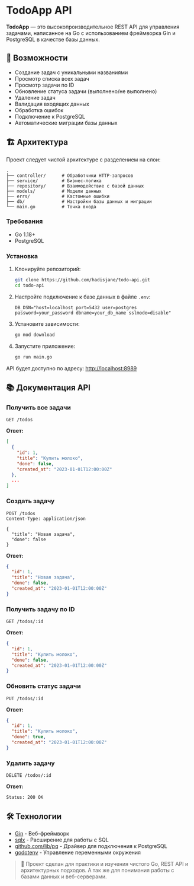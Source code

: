 # TodoApp API

**TodoApp** — это высокопроизводительное REST API для управления задачами, написанное на Go с использованием фреймворка Gin и PostgreSQL в качестве базы данных.

## 🚀 Возможности

- Создание задач с уникальными названиями
- Просмотр списка всех задач
- Просмотр задачи по ID
- Обновление статуса задачи (выполнено/не выполнено)
- Удаление задач
- Валидация входящих данных
- Обработка ошибок
- Подключение к PostgreSQL
- Автоматические миграции базы данных

## 🏗️ Архитектура

Проект следует чистой архитектуре с разделением на слои:

```
.
├── controller/      # Обработчики HTTP-запросов
├── service/         # Бизнес-логика
├── repository/      # Взаимодействие с базой данных
├── models/          # Модели данных
├── errs/            # Кастомные ошибки
├── db/              # Настройки базы данных и миграции
└── main.go          # Точка входа
```

### Требования

- Go 1.18+
- PostgreSQL

### Установка

1. Клонируйте репозиторий:
   ```bash
   git clone https://github.com/hadisjane/todo-api.git
   cd todo-api
   ```

2. Настройте подключение к базе данных в файле `.env`:
   ```
   DB_DSN="host=localhost port=5432 user=postgres password=your_password dbname=your_db_name sslmode=disable"
   ```

3. Установите зависимости:
   ```bash
   go mod download
   ```

4. Запустите приложение:
   ```bash
   go run main.go
   ```

API будет доступно по адресу: [http://localhost:8989](http://localhost:8989)

## 📚 Документация API

### Получить все задачи
```
GET /todos
```

**Ответ:**
```json
[
  {
    "id": 1,
    "title": "Купить молоко",
    "done": false,
    "created_at": "2023-01-01T12:00:00Z"
  },
  ...
]
```

### Создать задачу
```
POST /todos
Content-Type: application/json

{
  "title": "Новая задача",
  "done": false
}
```

**Ответ:**
```json
{
  "id": 1,
  "title": "Новая задача",
  "done": false,
  "created_at": "2023-01-01T12:00:00Z"
}
```

### Получить задачу по ID
```
GET /todos/:id
```

**Ответ:**
```json
{
  "id": 1,
  "title": "Купить молоко",
  "done": false,
  "created_at": "2023-01-01T12:00:00Z"
}
```

### Обновить статус задачи
```
PUT /todos/:id
```

**Ответ:**
```json
{
  "id": 1,
  "title": "Купить молоко",
  "done": true,
  "created_at": "2023-01-01T12:00:00Z"
}
```

### Удалить задачу
```
DELETE /todos/:id
```

**Ответ:**
```
Status: 200 OK
```

## 🛠 Технологии

- [Gin](https://github.com/gin-gonic/gin) - Веб-фреймворк
- [sqlx](https://github.com/jmoiron/sqlx) - Расширение для работы с SQL
- [github.com/lib/pq](https://github.com/lib/pq) - Драйвер для подключения к PostgreSQL
- [godotenv](https://github.com/joho/godotenv) - Управление переменными окружения

> 🧠 Проект сделан для практики и изучения чистого Go, REST API и архитектурных подходов. А так же для понимания работы с базами данных и веб-серверами.